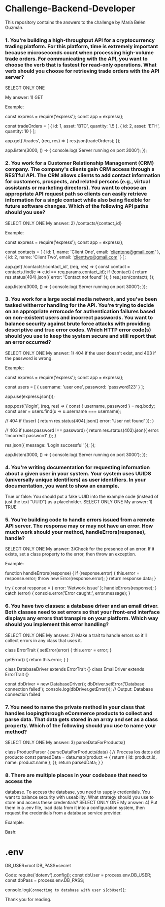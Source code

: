 # Challenge-Backend-Developer
This repository contains the answers to the challenge by María Belén Guzmán.

### 1. You're building a high-throughput API for a cryptocurrency trading platform. For this platform, time is extremely important because microseconds count when processing high-volume trade orders. For communicating with the API, you want to choose the verb that is fastest for read-only operations. What verb should you choose for retrieving trade orders with the API server?
SELECT ONLY ONE

My answer: 1) GET

Example:

const express = require('express');
const app = express();


const tradeOrders = [
  { id: 1, asset: 'BTC', quantity: 1.5 },
  { id: 2, asset: 'ETH', quantity: 10 }
];


app.get('/trades', (req, res) => {
  res.json(tradeOrders);
});

app.listen(3000, () => {
  console.log('Server running on port 3000');
});


### 2. You work for a Customer Relationship Management (CRM) company. The company's clients gain CRM access through a RESTful API. The CRM allows clients to add contact information for customers, prospects, and related persons (e.g., virtual assistants or marketing directors). You want to choose an appropriate API request path so clients can easily retrieve information for a single contact while also being flexible for future software changes. Which of the following API paths should you use?
SELECT ONLY ONE
My answer: 2) /contacts/{contact_id}

Example: 

const express = require('express');
const app = express();

const contacts = [
  { id: 1, name: 'Client One', email: 'clientone@gmail.com' },
  { id: 2, name: 'Client Two', email: 'clienttwo@gmail.com' }
];

app.get('/contacts/:contact_id', (req, res) => {
  const contact = contacts.find(c => c.id == req.params.contact_id);
  if (!contact) {
    return res.status(404).json({ error: 'Contact not found' });
  }
  res.json(contact);
});

app.listen(3000, () => {
  console.log('Server running on port 3000');
});


### 3. You work for a large social media network, and you've been tasked witherror handling for the API. You're trying to decide on an appropriate errorcode for authentication failures based on non-existent users and incorrect passwords. You want to balance security against brute force attacks with providing descriptive and true error codes. Which HTTP error code(s) should you use to keep the system secure and still report that an error occurred?
SELECT ONLY ONE
My answer: 1) 404 if the user doesn't exist, and 403 if the password is wrong.

Example:

const express = require('express');
const app = express();


const users = [
  { username: 'user one', password: 'password123' }
];

app.use(express.json());

app.post('/login', (req, res) => {
  const { username, password } = req.body;
  const user = users.find(u => u.username === username);

  // 404 
  if (!user) {
    return res.status(404).json({ error: 'User not found' });
  }

  // 403 
  if (user.password !== password) {
    return res.status(403).json({ error: 'Incorrect password' });
  }

  res.json({ message: 'Login successful' });
});

app.listen(3000, () => {
  console.log('Server running on port 3000');
});

### 4. You're writing documentation for requesting information about a given user in your system. Your system uses UUIDS (universally unique identifiers) as user identifiers. In your documentation, you want to show an example.
True or false: You should put a fake UUID into the example code (instead of just the text "UUID") as a placeholder.
SELECT ONLY ONE
My answer:  1) TRUE


### 5. You're building code to handle errors issued from a remote API server. The response may or may not have an error. How much work should your method, handleErrors(response), handle?
SELECT ONLY ONE
My answer: 3)Check for the presence of an error. If it exists, set a class property to the error, then throw an exception.

 Example: 

function handleErrors(response) {
  if (response.error) {
    this.error = response.error;
    throw new Error(response.error);
  }
  return response.data;
}


try {
  const response = { error: 'Network issue' };
  handleErrors(response);
} catch (error) {
  console.error('Error caught:', error.message);
}



### 6. You have two classes: a database driver and an email driver. Both classes need to set errors so that your front-end interface displays any errors that transpire on your platform. Which way should you implement this error handling?
SELECT ONLY ONE
My answer: 2) Make a trait to handle errors so it'll collect errors in any class that uses it.

class ErrorTrait {
  setError(error) {
    this.error = error;
  }

  getError() {
    return this.error;
  }
}

class DatabaseDriver extends ErrorTrait {}
class EmailDriver extends ErrorTrait {}

const dbDriver = new DatabaseDriver();
dbDriver.setError('Database connection failed');
console.log(dbDriver.getError()); // Output: Database connection failed



### 7. You need to name the private method in your class that handles loopingthrough eCommerce products to collect and parse data. That data gets stored in an array and set as a class property. Which of the following should you use to name your method?
SELECT ONLY ONE
My answer: 3) parseDataForProducts()

class ProductParser {
  parseDataForProducts(data) {
    // Procesa los datos del producto
    const parsedData = data.map(product => {
      return { id: product.id, name: product.name };
    });
    return parsedData;
  }
}



### 8. There are multiple places in your codebase that need to access the
database. To access the database, you need to supply credentials. You want to balance security with useability.
What strategy should you use to store and access these credentials? SELECT ONLY ONE
My answer: 4) Put them in a .env file, load data from it into a configuration system, then request the credentials from a database service provider.

Example:

Bash:
 # .env
DB_USER=root
DB_PASS=secret

Code:
require('dotenv').config();
const dbUser = process.env.DB_USER;
const dbPass = process.env.DB_PASS;

console.log(`Connecting to database with user ${dbUser}`);



Thank you for reading.
